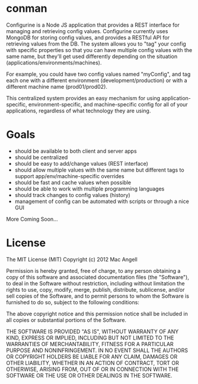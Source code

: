 conman
===

Configurine is a Node JS application that provides a REST interface for managing and retrieving config values. Configurine currently uses MongoDB for storing config values, and provides a RESTful API for retrieving values from the DB. The system allows you to "tag" your config with specific properties so that you can have multiple config values with the same name, but they'll get used differently depending on the situation (applications/environments/machines).

For example, you could have two config values named "myConfig", and tag each one with a different environment (development/production) or with a different machine name (prod01/prod02).

This centralized system provides an easy mechanism for using application-specific, environment-specific, and machine-specific config for all of your applications, regardless of what technology they are using.

Goals
===
* should be available to both client and server apps
* should be centralized
* should be easy to add/change values (REST interface)
* should allow multiple values with the same name but different tags to support app/env/machine-specific overrides
* should be fast and cache values when possible
* should be able to work with multiple programming languages
* should track changes to config values (history)
* management of config can be automated with scripts or through a nice GUI

More Coming Soon...

License
===
The MIT License (MIT) Copyright (c) 2012 Mac Angell

Permission is hereby granted, free of charge, to any person obtaining a copy of this software and associated documentation files (the "Software"), to deal in the Software without restriction, including without limitation the rights to use, copy, modify, merge, publish, distribute, sublicense, and/or sell copies of the Software, and to permit persons to whom the Software is furnished to do so, subject to the following conditions:

The above copyright notice and this permission notice shall be included in all copies or substantial portions of the Software.

THE SOFTWARE IS PROVIDED "AS IS", WITHOUT WARRANTY OF ANY KIND, EXPRESS OR IMPLIED, INCLUDING BUT NOT LIMITED TO THE WARRANTIES OF MERCHANTABILITY, FITNESS FOR A PARTICULAR PURPOSE AND NONINFRINGEMENT. IN NO EVENT SHALL THE AUTHORS OR COPYRIGHT HOLDERS BE LIABLE FOR ANY CLAIM, DAMAGES OR OTHER LIABILITY, WHETHER IN AN ACTION OF CONTRACT, TORT OR OTHERWISE, ARISING FROM, OUT OF OR IN CONNECTION WITH THE SOFTWARE OR THE USE OR OTHER DEALINGS IN THE SOFTWARE.
